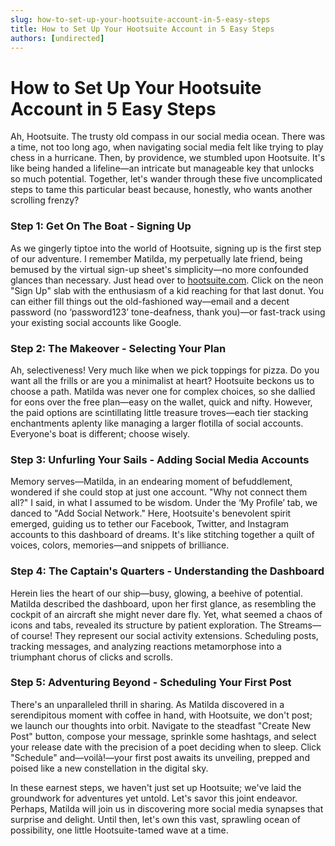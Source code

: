 ```yaml
---
slug: how-to-set-up-your-hootsuite-account-in-5-easy-steps
title: How to Set Up Your Hootsuite Account in 5 Easy Steps
authors: [undirected]
---
```



# How to Set Up Your Hootsuite Account in 5 Easy Steps

Ah, Hootsuite. The trusty old compass in our social media ocean. There was a time, not too long ago, when navigating social media felt like trying to play chess in a hurricane. Then, by providence, we stumbled upon Hootsuite. It's like being handed a lifeline—an intricate but manageable key that unlocks so much potential. Together, let's wander through these five uncomplicated steps to tame this particular beast because, honestly, who wants another scrolling frenzy?

### Step 1: Get On The Boat - Signing Up

As we gingerly tiptoe into the world of Hootsuite, signing up is the first step of our adventure. I remember Matilda, my perpetually late friend, being bemused by the virtual sign-up sheet's simplicity—no more confounded glances than necessary. Just head over to [hootsuite.com](http://hootsuite.com). Click on the neon "Sign Up" slab with the enthusiasm of a kid reaching for that last donut. You can either fill things out the old-fashioned way—email and a decent password (no ‘password123’ tone-deafness, thank you)—or fast-track using your existing social accounts like Google.

### Step 2: The Makeover - Selecting Your Plan

Ah, selectiveness! Very much like when we pick toppings for pizza. Do you want all the frills or are you a minimalist at heart? Hootsuite beckons us to choose a path. Matilda was never one for complex choices, so she dallied for eons over the free plan—easy on the wallet, quick and nifty. However, the paid options are scintillating little treasure troves—each tier stacking enchantments aplenty like managing a larger flotilla of social accounts. Everyone's boat is different; choose wisely.

### Step 3: Unfurling Your Sails - Adding Social Media Accounts

Memory serves—Matilda, in an endearing moment of befuddlement, wondered if she could stop at just one account. "Why not connect them all?" I said, in what I assumed to be wisdom. Under the ‘My Profile’ tab, we danced to "Add Social Network." Here, Hootsuite's benevolent spirit emerged, guiding us to tether our Facebook, Twitter, and Instagram accounts to this dashboard of dreams. It's like stitching together a quilt of voices, colors, memories—and snippets of brilliance.

### Step 4: The Captain's Quarters - Understanding the Dashboard

Herein lies the heart of our ship—busy, glowing, a beehive of potential. Matilda described the dashboard, upon her first glance, as resembling the cockpit of an aircraft she might never dare fly. Yet, what seemed a chaos of icons and tabs, revealed its structure by patient exploration. The Streams—of course! They represent our social activity extensions. Scheduling posts, tracking messages, and analyzing reactions metamorphose into a triumphant chorus of clicks and scrolls.

### Step 5: Adventuring Beyond - Scheduling Your First Post

There's an unparalleled thrill in sharing. As Matilda discovered in a serendipitous moment with coffee in hand, with Hootsuite, we don't post; we launch our thoughts into orbit. Navigate to the steadfast "Create New Post" button, compose your message, sprinkle some hashtags, and select your release date with the precision of a poet deciding when to sleep. Click "Schedule" and—voilà!—your first post awaits its unveiling, prepped and poised like a new constellation in the digital sky.

In these earnest steps, we haven't just set up Hootsuite; we've laid the groundwork for adventures yet untold. Let's savor this joint endeavor. Perhaps, Matilda will join us in discovering more social media synapses that surprise and delight. Until then, let's own this vast, sprawling ocean of possibility, one little Hootsuite-tamed wave at a time.

